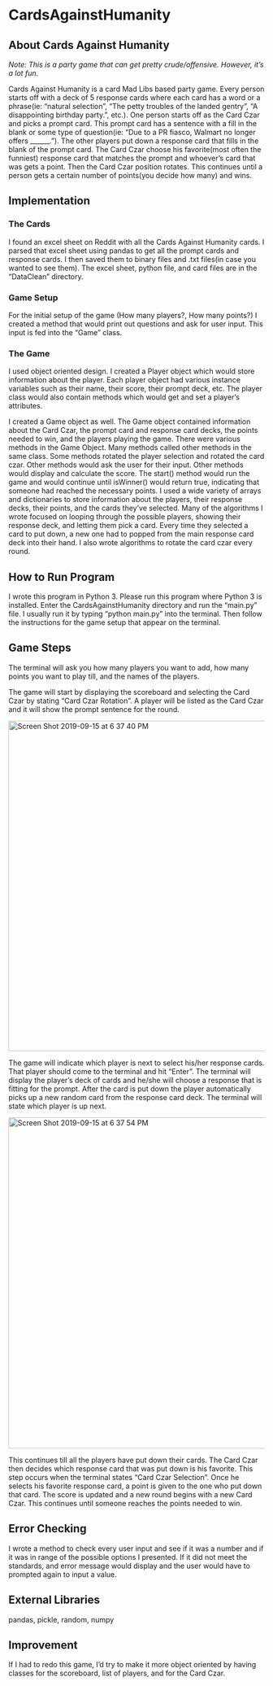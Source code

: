 # CardsAgainstHumanity

## About Cards Against Humanity

*Note: This is a party game that can get pretty crude/offensive. However, it’s a lot fun.*

Cards Against Humanity is a card Mad Libs based party game. Every person starts off with a
deck of 5 response cards where each card has a word or a phrase(ie: “natural selection”, “The
petty troubles of the landed gentry”, “A disappointing birthday party.”, etc.). One person starts off
as the Card Czar and picks a prompt card. This prompt card has a sentence with a fill in the
blank or some type of question(ie: “Due to a PR fiasco, Walmart no longer offers ______.”). The
other players put down a response card that fills in the blank of the prompt card. The Card Czar
choose his favorite(most often the funniest) response card that matches the prompt and
whoever’s card that was gets a point. Then the Card Czar position rotates. This continues until a
person gets a certain number of points(you decide how many) and wins.

## Implementation
### The Cards

I found an excel sheet on Reddit with all the Cards Against Humanity cards. I parsed that
excel sheet using pandas to get all the prompt cards and response cards. I then saved them to
binary files and .txt files(in case you wanted to see them). The excel sheet, python file, and card
files are in the “DataClean” directory.

### Game Setup
For the initial setup of the game (How many players?, How many points?) I created a
method that would print out questions and ask for user input. This input is fed into the “Game”
class.

### The Game
I used object oriented design. I created a Player object which would store information
about the player. Each player object had various instance variables such as their name, their
score, their prompt deck, etc. The player class would also contain methods which would get and
set a player’s attributes.

I created a Game object as well. The Game object contained information about the Card
Czar, the prompt card and response card decks, the points needed to win, and the players
playing the game. There were various methods in the Game Object. Many methods called other
methods in the same class. Some methods rotated the player selection and rotated the card
czar. Other methods would ask the user for their input. Other methods would display and
calculate the score. The start() method would run the game and would continue until
isWinner() would return true, indicating that someone had reached the necessary points.
I used a wide variety of arrays and dictionaries to store information about the players,
their response decks, their points, and the cards they’ve selected. Many of the algorithms I
wrote focused on looping through the possible players, showing their response deck, and letting
them pick a card. Every time they selected a card to put down, a new one had to popped from
the main response card deck into their hand. I also wrote algorithms to rotate the card czar
every round.

## How to Run Program

I wrote this program in Python 3. Please run this program where Python 3 is installed.
Enter the CardsAgainstHumanity directory and run the “main.py” file. I usually run it by typing
“python main.py” into the terminal. Then follow the instructions for the game setup that appear
on the terminal.

## Game Steps
The terminal will ask you how many players you want to add, how many points you want to play
till, and the names of the players.

The game will start by displaying the scoreboard and selecting the Card Czar by stating “Card
Czar Rotation”. A player will be listed as the Card Czar and it will show the prompt sentence for
the round.

<img width="650" alt="Screen Shot 2019-09-15 at 6 37 40 PM" src="https://user-images.githubusercontent.com/22531966/64938616-627f5100-d813-11e9-9086-e21606b7d070.png">

The game will indicate which player is next to select his/her response cards. That player should
come to the terminal and hit “Enter”. The terminal will display the player’s deck of cards and
he/she will choose a response that is fitting for the prompt. After the card is put down the player
automatically picks up a new random card from the response card deck. The terminal will state
which player is up next. 

<img width="651" alt="Screen Shot 2019-09-15 at 6 37 54 PM" src="https://user-images.githubusercontent.com/22531966/64938737-bc801680-d813-11e9-853a-b075b7ea68b9.png">

This continues till all the players have put down their cards.
The Card Czar then decides which response card that was put down is his favorite. This step
occurs when the terminal states “Card Czar Selection”. Once he selects his favorite response
card, a point is given to the one who put down that card. The score is updated and a new round
begins with a new Card Czar. This continues until someone reaches the points needed to win.

## Error Checking

I wrote a method to check every user input and see if it was a number and if it was in
range of the possible options I presented. If it did not meet the standards, and error message
would display and the user would have to prompted again to input a value.

## External Libraries
pandas, pickle, random, numpy

## Improvement
If I had to redo this game, I’d try to make it more object oriented by having classes for the
scoreboard, list of players, and for the Card Czar.

